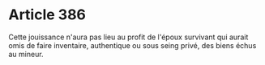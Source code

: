 # Article 386

Cette jouissance n'aura pas lieu au profit de l'époux survivant qui aurait omis de faire inventaire, authentique ou sous seing privé, des biens échus au mineur.

